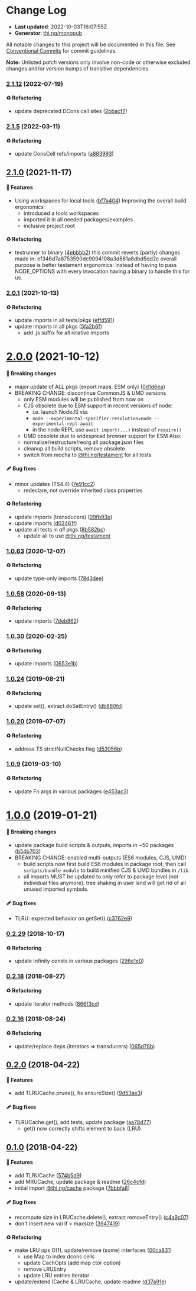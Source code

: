 # Change Log

- **Last updated**: 2022-10-03T16:07:55Z
- **Generator**: [thi.ng/monopub](https://thi.ng/monopub)

All notable changes to this project will be documented in this file.
See [Conventional Commits](https://conventionalcommits.org/) for commit guidelines.

**Note:** Unlisted _patch_ versions only involve non-code or otherwise excluded changes
and/or version bumps of transitive dependencies.

### [2.1.12](https://github.com/thi-ng/umbrella/tree/@thi.ng/cache@2.1.12) (2022-07-19)

#### ♻️ Refactoring

- update deprecated DCons call sites ([2bbacf7](https://github.com/thi-ng/umbrella/commit/2bbacf7))

### [2.1.5](https://github.com/thi-ng/umbrella/tree/@thi.ng/cache@2.1.5) (2022-03-11)

#### ♻️ Refactoring

- update ConsCell refs/imports ([a883993](https://github.com/thi-ng/umbrella/commit/a883993))

## [2.1.0](https://github.com/thi-ng/umbrella/tree/@thi.ng/cache@2.1.0) (2021-11-17)

#### 🚀 Features

- Using workspaces for local tools ([bf7a404](https://github.com/thi-ng/umbrella/commit/bf7a404))
  Improving the overall build ergonomics
  - introduced a tools workspaces
  - imported it in all needed packages/examples
  - inclusive project root

#### ♻️ Refactoring

- testrunner to binary ([4ebbbb2](https://github.com/thi-ng/umbrella/commit/4ebbbb2))
  this commit reverts (partly) changes made in:
  ef346d7a8753590dc9094108a3d861a8dbd5dd2c
  overall purpose is better testament ergonomics:
  instead of having to pass NODE_OPTIONS with every invocation
  having a binary to handle this for us.

### [2.0.1](https://github.com/thi-ng/umbrella/tree/@thi.ng/cache@2.0.1) (2021-10-13)

#### ♻️ Refactoring

- update imports in all tests/pkgs ([effd591](https://github.com/thi-ng/umbrella/commit/effd591))
- update imports in all pkgs ([5fa2b6f](https://github.com/thi-ng/umbrella/commit/5fa2b6f))
  - add .js suffix for all relative imports

# [2.0.0](https://github.com/thi-ng/umbrella/tree/@thi.ng/cache@2.0.0) (2021-10-12)

#### 🛑 Breaking changes

- major update of ALL pkgs (export maps, ESM only) ([0d1d6ea](https://github.com/thi-ng/umbrella/commit/0d1d6ea))
- BREAKING CHANGE: discontinue CommonJS & UMD versions
  - only ESM modules will be published from now on
  - CJS obsolete due to ESM support in recent versions of node:
    - i.e. launch NodeJS via:
    - `node --experimental-specifier-resolution=node --experimental-repl-await`
    - in the node REPL use `await import(...)` instead of `require()`
  - UMD obsolete due to widespread browser support for ESM
  Also:
  - normalize/restructure/reorg all package.json files
  - cleanup all build scripts, remove obsolete
  - switch from mocha to [@thi.ng/testament](https://github.com/thi-ng/umbrella/tree/main/packages/testament) for all tests

#### 🩹 Bug fixes

- minor updates (TS4.4) ([7e91cc2](https://github.com/thi-ng/umbrella/commit/7e91cc2))
  - redeclare, not override inherited class properties

#### ♻️ Refactoring

- update imports (transducers) ([09fb93e](https://github.com/thi-ng/umbrella/commit/09fb93e))
- update imports ([d02461f](https://github.com/thi-ng/umbrella/commit/d02461f))
- update all tests in _all_ pkgs ([8b582bc](https://github.com/thi-ng/umbrella/commit/8b582bc))
  - update all to use [@thi.ng/testament](https://github.com/thi-ng/umbrella/tree/main/packages/testament)

### [1.0.63](https://github.com/thi-ng/umbrella/tree/@thi.ng/cache@1.0.63) (2020-12-07)

#### ♻️ Refactoring

- update type-only imports ([78d3dee](https://github.com/thi-ng/umbrella/commit/78d3dee))

### [1.0.58](https://github.com/thi-ng/umbrella/tree/@thi.ng/cache@1.0.58) (2020-09-13)

#### ♻️ Refactoring

- update imports ([7deb862](https://github.com/thi-ng/umbrella/commit/7deb862))

### [1.0.30](https://github.com/thi-ng/umbrella/tree/@thi.ng/cache@1.0.30) (2020-02-25)

#### ♻️ Refactoring

- update imports ([0653e1b](https://github.com/thi-ng/umbrella/commit/0653e1b))

### [1.0.24](https://github.com/thi-ng/umbrella/tree/@thi.ng/cache@1.0.24) (2019-08-21)

#### ♻️ Refactoring

- update set(), extract doSetEntry() ([db880fd](https://github.com/thi-ng/umbrella/commit/db880fd))

### [1.0.20](https://github.com/thi-ng/umbrella/tree/@thi.ng/cache@1.0.20) (2019-07-07)

#### ♻️ Refactoring

- address TS strictNullChecks flag ([d53056b](https://github.com/thi-ng/umbrella/commit/d53056b))

### [1.0.9](https://github.com/thi-ng/umbrella/tree/@thi.ng/cache@1.0.9) (2019-03-10)

#### ♻️ Refactoring

- update Fn args in various packages ([e453ac3](https://github.com/thi-ng/umbrella/commit/e453ac3))

# [1.0.0](https://github.com/thi-ng/umbrella/tree/@thi.ng/cache@1.0.0) (2019-01-21)

#### 🛑 Breaking changes

- update package build scripts & outputs, imports in ~50 packages ([b54b703](https://github.com/thi-ng/umbrella/commit/b54b703))
- BREAKING CHANGE: enabled multi-outputs (ES6 modules, CJS, UMD)
  - build scripts now first build ES6 modules in package root, then call
    `scripts/bundle-module` to build minified CJS & UMD bundles in `/lib`
  - all imports MUST be updated to only refer to package level
    (not individual files anymore). tree shaking in user land will get rid of
    all unused imported symbols.

#### 🩹 Bug fixes

- TLRU: expected behavior on getSet() ([c3762e9](https://github.com/thi-ng/umbrella/commit/c3762e9))

### [0.2.29](https://github.com/thi-ng/umbrella/tree/@thi.ng/cache@0.2.29) (2018-10-17)

#### ♻️ Refactoring

- update Infinity consts in various packages ([296e1e0](https://github.com/thi-ng/umbrella/commit/296e1e0))

### [0.2.18](https://github.com/thi-ng/umbrella/tree/@thi.ng/cache@0.2.18) (2018-08-27)

#### ♻️ Refactoring

- update iterator methods ([866f3cd](https://github.com/thi-ng/umbrella/commit/866f3cd))

### [0.2.16](https://github.com/thi-ng/umbrella/tree/@thi.ng/cache@0.2.16) (2018-08-24)

#### ♻️ Refactoring

- update/replace deps (iterators => transducers) ([065d78b](https://github.com/thi-ng/umbrella/commit/065d78b))

## [0.2.0](https://github.com/thi-ng/umbrella/tree/@thi.ng/cache@0.2.0) (2018-04-22)

#### 🚀 Features

- add TLRUCache.prune(), fix ensureSize() ([9d53ae3](https://github.com/thi-ng/umbrella/commit/9d53ae3))

#### 🩹 Bug fixes

- TLRUCache.get(), add tests, update package ([aa78d77](https://github.com/thi-ng/umbrella/commit/aa78d77))
  - get() now correctly shifts element to back (LRU)

## [0.1.0](https://github.com/thi-ng/umbrella/tree/@thi.ng/cache@0.1.0) (2018-04-22)

#### 🚀 Features

- add TLRUCache ([574b5d9](https://github.com/thi-ng/umbrella/commit/574b5d9))
- add MRUCache, update package & readme ([26c4cfd](https://github.com/thi-ng/umbrella/commit/26c4cfd))
- initial import [@thi.ng/cache](https://github.com/thi-ng/umbrella/tree/main/packages/cache) package ([7bbbfa8](https://github.com/thi-ng/umbrella/commit/7bbbfa8))

#### 🩹 Bug fixes

- recompute size in LRUCache.delete(), extract removeEntry() ([c4a9c07](https://github.com/thi-ng/umbrella/commit/c4a9c07))
- don't insert new val if > maxsize ([3947419](https://github.com/thi-ng/umbrella/commit/3947419))

#### ♻️ Refactoring

- make LRU ops O(1), update/remove (some) interfaces ([00ca831](https://github.com/thi-ng/umbrella/commit/00ca831))
  - use Map to index dcons cells
  - update CachOpts (add map ctor option)
  - remove LRUEntry
  - update LRU entries iterator
- update/extend ICache & LRUCache, update readme ([d37a91e](https://github.com/thi-ng/umbrella/commit/d37a91e))
